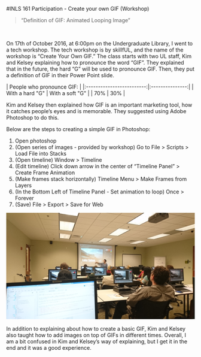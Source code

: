 #INLS 161 Participation - Create your own GIF (Workshop)

> “Definition of GIF: Animated Looping Image” 
<br />

On 17th of October 2016, at 6:00pm on the Undergraduate Library, I went to a tech workshop. The tech workshop is by skillfUL, and the name of the workshop is “Create Your Own GIF.” 
The class starts with two UL staff, Kim and Kelsey explaining how to pronounce the word “GIF”. They explained that in the future, the hard “G” will be used to pronounce GIF. Then, they put a definition of GIF in their Power Point slide. <br/> 

|          People who pronounce GIF:          |
|:-------------------------:|:---------------:|
| With a hard "G"           | With a soft "G" |
|            70%            |       30%       |

Kim and Kelsey then explained how GIF is an important marketing tool, how it catches people’s eyes and is memorable. They suggested using Adobe Photoshop to do this.

Below are the steps to creating a simple GIF in Photoshop:

1. Open photoshop
2. (Open series of images - provided by workshop) Go to File > Scripts > Load File into Stacks
3. (Open timeline) Window > Timeline
4. (Edit timeline) Click down arrow in the center of “Timeline Panel” > Create Frame Animation
5. (Make frames stack horizontally) Timeline Menu > Make Frames from Layers
6. (In the Bottom Left of Timeline Panel - Set animation to loop) Once > Forever
7. (Save) File > Export > Save for Web

![](media/image.jpeg)

In addition to explaining about how to create a basic GIF, Kim and Kelsey also taught how to add images on top of GIFs in different times. 
Overall, I am a bit confused in Kim and Kelsey’s way of explaining, but I get it in the end and it was a good experience. 